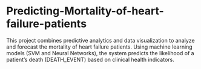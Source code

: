 # Predicting-Mortality-of-heart-failure-patients
This project combines predictive analytics and data visualization to analyze and forecast the mortality of heart failure patients. Using machine learning models (SVM and Neural Networks), the system predicts the likelihood of a patient’s death (DEATH_EVENT) based on clinical health indicators.
